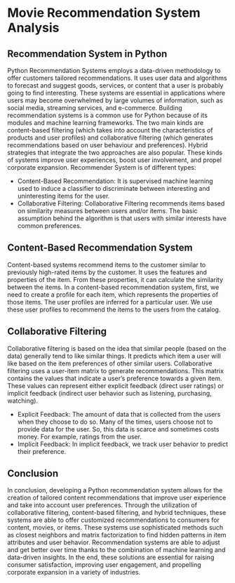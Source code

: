 # Movie Recommendation System Analysis
## Recommendation System in Python
Python Recommendation Systems employs a data-driven methodology to offer customers tailored recommendations. It uses user data and algorithms to forecast and suggest goods, services, or content that a user is
probably going to find interesting. These systems are essential in applications where users may become overwhelmed by large volumes of information, such as social media, streaming services, and e-commerce.
Building recommendation systems is a common use for Python because of its modules and machine learning frameworks. The two main kinds are content-based filtering (which takes into account the characteristics of
products and user profiles) and collaborative filtering (which generates recommendations based on user behaviour and preferences). Hybrid strategies that integrate the two approaches are also popular. These kinds
of systems improve user experiences, boost user involvement, and propel corporate expansion.
Recommender System is of different types:
<ul>
  <li> Content-Based Recommendation: It is supervised machine learning used to induce a classifier to discriminate between interesting and uninteresting items for the user. </li>
  <li> Collaborative Filtering: Collaborative Filtering recommends items based on similarity measures between users and/or items. The basic assumption behind the algorithm is that users with similar interests have 
        common preferences. </li>
    </ul>

## Content-Based Recommendation System

Content-based systems recommend items to the customer similar to previously high-rated items by the customer. It uses the features and properties of the item. From these properties, it can calculate the 
similarity between the items.
In a content-based recommendation system, first, we need to create a profile for each item, which represents the properties of those items. The user profiles are inferred for a particular user. We use these user
profiles to recommend the items to the users from the catalog.  

## Collaborative Filtering

Collaborative filtering is based on the idea that similar people (based on the data) generally tend to like similar things. It predicts which item a user will like based on the item preferences of other similar 
users. 
Collaborative filtering uses a user-item matrix to generate recommendations. This matrix contains the values that indicate a user’s preference towards a given item. These values can represent either explicit 
feedback (direct user ratings) or implicit feedback (indirect user behavior such as listening, purchasing, watching).
<ul>
  <li> Explicit Feedback: The amount of data that is collected from the users when they choose to do so. Many of the times, users choose not to provide data for the user. So, this data is scarce and sometimes
        costs money.  For example, ratings from the user. </li>
  <li> Implicit Feedback: In implicit feedback, we track user behavior to predict their preference.</li>
</ul>

## Conclusion
In conclusion, developing a Python recommendation system allows for the creation of tailored content recommendations that improve user experience and take into account user preferences. Through the utilization of
collaborative filtering, content-based filtering, and hybrid techniques, these systems are able to offer customized recommendations to consumers for content, movies, or items. These systems use sophisticated 
methods such as closest neighbors and matrix factorization to find hidden patterns in item attributes and user behavior. Recommendation systems are able to adjust and get better over time thanks to the 
combination of machine learning and data-driven insights. In the end, these solutions are essential for raising consumer satisfaction, improving user engagement, and propelling corporate expansion in a variety of 
industries.
